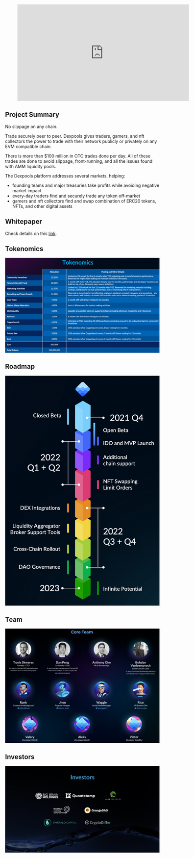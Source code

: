 <figure class="video_container">
  <iframe width="560" height="315" src="https://www.youtube.com/embed/_07i5LG63Cg" title="YouTube video player" frameborder="0" allow="accelerometer; autoplay; clipboard-write; encrypted-media; gyroscope; picture-in-picture" allowfullscreen></iframe>
</figure>


## Project Summary

No slippage on any chain. 

Trade securely peer to peer. Dexpools gives traders, gamers, and nft collectors the power to trade with their network publicly or privately on any EVM compatible chain. 

There is more than $100 million in OTC trades done per day. All of these trades are done to avoid slippage, front-running, and all the issues found with AMM liquidity pools.

The Dexpools platform addresses several markets, helping: 
- founding teams and major treasuries take profits while avoiding negative market impact 
- every-day traders find and securely trade any token off-market 
- gamers and nft collectors find and swap combination of ERC20 tokens, NFTs, and other digital assets

## Whitepaper

Check details on this [link](https://dexpools.com/wp-content/uploads/2022/03/Dexpools_WhitePaper.pdf).

## Tokenomics

![Tokenomics](https://raw.githubusercontent.com/Netswap/launchpad-resources/testnet/v2/0xa61b451e8d1c6807ab2ce4399a252d1cf2c12f55/static/images/tokenomics.png)

## Roadmap

![Roadmap](https://raw.githubusercontent.com/Netswap/launchpad-resources/testnet/v2/0xa61b451e8d1c6807ab2ce4399a252d1cf2c12f55/static/images/roadmap.png)

## Team

![Team](https://raw.githubusercontent.com/Netswap/launchpad-resources/testnet/v2/0xa61b451e8d1c6807ab2ce4399a252d1cf2c12f55/static/images/team.png)

## Investors

![Investors](https://raw.githubusercontent.com/Netswap/launchpad-resources/testnet/v2/0xa61b451e8d1c6807ab2ce4399a252d1cf2c12f55/static/images/investors.png)
